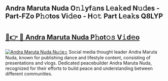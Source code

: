 ## Andra Maruta Nuda O𝚗𝚕yf𝚊ns L𝚎a𝚔ed N𝚞𝚍es - Part-FZo P𝚑𝚘tos Vi𝚍𝚎o - H𝚘𝚝 Part L𝚎a𝚔s Q8LYP

# <h2><a href="http://kf7qsp8.oniu.top/?m=Andra+Maruta+Nuda">🔗👉 🔴 Andra Maruta Nuda P𝚑ot𝚘𝚜 V𝚒d𝚎o</a></h2>

[![Andra Maruta Nuda Nu𝚍e𝚜](https://i.imgur.com/0qMVB7G.gif)](http://kf7qsp8.oniu.top/?m=Andra+Maruta+Nuda)
Social media thought leader Andra Maruta Nuda, known for publishing dance and lifestyle content, consisting of presentations and vlogs. Dedicated peacebuilder Andra Maruta Nuda, recognized for their efforts to build peace and understanding between different communities.  
